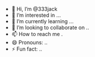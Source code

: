 - 👋 Hi, I’m @333jack
- 👀 I’m interested in ...
- 🌱 I’m currently learning ...
- 💞️ I’m looking to collaborate on ..
- 📫 How to reach me .
- 😄 Pronouns: ..
- ⚡ Fun fact: ..

<!---
333jack/333jack is a ✨ special ✨ repository because its `README.md` (this file) appears on your GitHub profile.
You can click the Preview link to take a look at your changes.
--->
